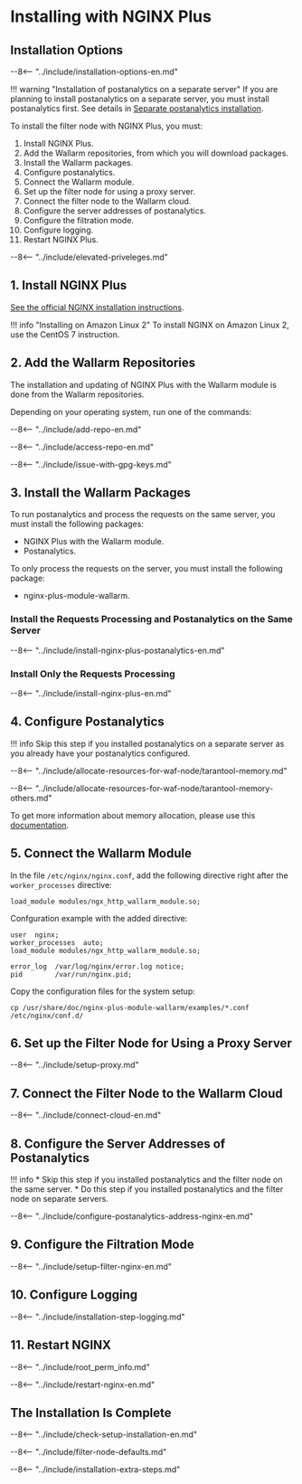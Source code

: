 # Installing with NGINX Plus

## Installation Options

--8<-- "../include/installation-options-en.md"

!!! warning "Installation of postanalytics on a separate server"
    If you are planning to install postanalytics on a separate server, you must install postanalytics first. See details in [Separate postanalytics installation](installation-postanalytics-en.md).

To install the filter node with NGINX Plus, you must:

1. Install NGINX Plus.
2. Add the Wallarm repositories, from which you will download packages.
3. Install the Wallarm packages.
4. Configure postanalytics.
5. Connect the Wallarm module.
6. Set up the filter node for using a proxy server.
7. Connect the filter node to the Wallarm cloud.
8. Configure the server addresses of postanalytics.
9. Configure the filtration mode.
10. Configure logging.
11. Restart NGINX Plus.

--8<-- "../include/elevated-priveleges.md"

## 1. Install NGINX Plus

[See the official NGINX installation instructions](https://www.nginx.com/resources/admin-guide/installing-nginx-plus/).

!!! info "Installing on Amazon Linux 2"
    To install NGINX on Amazon Linux 2, use the CentOS 7 instruction.

## 2. Add the Wallarm Repositories

The installation and updating of NGINX Plus with the Wallarm module is done from the Wallarm
repositories.

Depending on your operating system, run one of the commands:

--8<-- "../include/add-repo-en.md"

--8<-- "../include/access-repo-en.md"

--8<-- "../include/issue-with-gpg-keys.md"

## 3. Install the Wallarm Packages

To run postanalytics and process the requests on the same server, you must
install the following packages:

* NGINX Plus with the Wallarm module.
* Postanalytics.

To only process the requests on the server, you must install the following
package:

* nginx-plus-module-wallarm.

### Install the Requests Processing and Postanalytics on the Same Server

--8<-- "../include/install-nginx-plus-postanalytics-en.md"

### Install Only the Requests Processing

--8<-- "../include/install-nginx-plus-en.md"

## 4. Configure Postanalytics

!!! info
    Skip this step if you installed postanalytics on a separate server as you already have your postanalytics configured.

--8<-- "../include/allocate-resources-for-waf-node/tarantool-memory.md"

--8<-- "../include/allocate-resources-for-waf-node/tarantool-memory-others.md"

To get more information about memory allocation, please use this [documentation](../admin-en/configuration-guides/allocate-resources-for-waf-node.md).

## 5. Connect the Wallarm Module

In the file `/etc/nginx/nginx.conf`, add the following directive right after the `worker_processes` directive:

```
load_module modules/ngx_http_wallarm_module.so;
```

Confguration example with the added directive:

```
user  nginx;
worker_processes  auto;
load_module modules/ngx_http_wallarm_module.so;

error_log  /var/log/nginx/error.log notice;
pid        /var/run/nginx.pid;
```

Copy the configuration files for the system setup:

```
cp /usr/share/doc/nginx-plus-module-wallarm/examples/*.conf /etc/nginx/conf.d/
```

## 6. Set up the Filter Node for Using a Proxy Server

--8<-- "../include/setup-proxy.md"

## 7. Connect the Filter Node to the Wallarm Cloud

--8<-- "../include/connect-cloud-en.md"

## 8. Configure the Server Addresses of Postanalytics

!!! info
    * Skip this step if you installed postanalytics and the filter node on the same server.
    * Do this step if you installed postanalytics and the filter node on separate servers.

--8<-- "../include/configure-postanalytics-address-nginx-en.md"

## 9. Configure the Filtration Mode

--8<-- "../include/setup-filter-nginx-en.md"

## 10. Configure Logging

--8<-- "../include/installation-step-logging.md"

## 11. Restart NGINX

--8<-- "../include/root_perm_info.md"

--8<-- "../include/restart-nginx-en.md"

## The Installation Is Complete

--8<-- "../include/check-setup-installation-en.md"

--8<-- "../include/filter-node-defaults.md"

--8<-- "../include/installation-extra-steps.md"